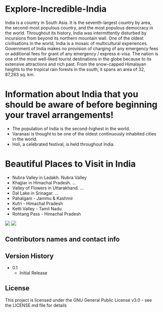 # Explore-Incredible-India
India is a country in South Asia. It is the seventh-largest country by area, the second-most populous country, and the most populous democracy in the world.
Throughout its history, India was intermittently disturbed by incursions from beyond its northern mountain wall.
One of the oldest civilisations in the world, India is a mosaic of multicultural experiences.
Government of India makes no provision of charging of any emergency fees or additional fees for grant of any emergency / express e-visa.
The nation is one of the most well-liked tourist destinations in the globe because to its extensive attractions and rich past. From the snow-capped Himalayan heights to the tropical rain forests in the south, it spans an area of 32, 87,263 sq. km.

# Information about India that you should be aware of before beginning your travel arrangements!
* The population of India is the second-highest in the world.
* Varanasi is thought to be one of the oldest continuously inhabited cities in the world.
* Holi, a celebrated festival, is held throughout India.

# Beautiful Places to Visit in India

* Nubra Valley in Ladakh. Nubra Valley 
* Khajjiar in Himachal Pradesh. ...
* Valley of Flowers in Uttarakhand. ...
* Dal Lake in Srinagar. ...
* Pahalgam - Jammu & Kashmir
* Kufri - Himachal Pradesh
* Ketti Valley - Tamil Nadu
* Rohtang Pass - Himachal Pradesh


<img src="https://i.ibb.co/FqtvCvb/Screenshot-2022-10-02-011047.png" />

<img src="https://i.ibb.co/FXwNqdV/Screenshot-2022-10-02-011137.png" />


## Contributors names and contact info




## Version History


* 0.1
    * Initial Release

## License

This project is licensed under the GNU General Public License v3.0 - see the LICENSE.md file for details
